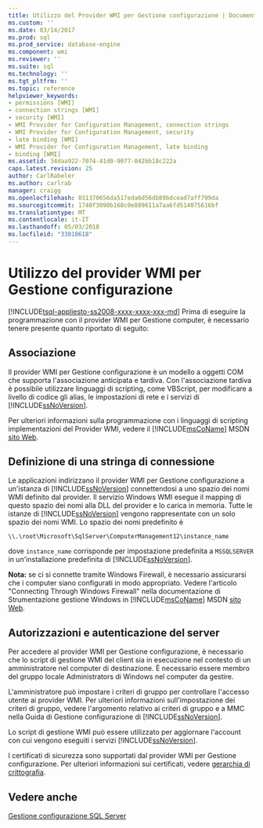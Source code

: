 ```yaml
---
title: Utilizzo del Provider WMI per Gestione configurazione | Documenti Microsoft
ms.custom: ''
ms.date: 03/14/2017
ms.prod: sql
ms.prod_service: database-engine
ms.component: wmi
ms.reviewer: ''
ms.suite: sql
ms.technology: ''
ms.tgt_pltfrm: ''
ms.topic: reference
helpviewer_keywords:
- permissions [WMI]
- connection strings [WMI]
- security [WMI]
- WMI Provider for Configuration Management, connection strings
- WMI Provider for Configuration Management, security
- late binding [WMI]
- WMI Provider for Configuration Management, late binding
- binding [WMI]
ms.assetid: 34daa922-7074-41d0-9077-042bb18c222a
caps.latest.revision: 25
author: CarlRabeler
ms.author: carlrab
manager: craigg
ms.openlocfilehash: 031370656da517eda6d56db89bdcead7aff799da
ms.sourcegitcommit: 1740f3090b168c0e809611a7aa6fd514075616bf
ms.translationtype: MT
ms.contentlocale: it-IT
ms.lasthandoff: 05/03/2018
ms.locfileid: "33010618"
---
```

# <a name="working-with-the-wmi-provider-for-configuration-management"></a>Utilizzo del provider WMI per Gestione configurazione
[!INCLUDE[tsql-appliesto-ss2008-xxxx-xxxx-xxx-md](../../includes/tsql-appliesto-ss2008-xxxx-xxxx-xxx-md.md)]
  Prima di eseguire la programmazione con il provider WMI per Gestione computer, è necessario tenere presente quanto riportato di seguito:  
  
## <a name="binding"></a>Associazione  
 Il provider WMI per Gestione configurazione è un modello a oggetti COM che supporta l'associazione anticipata e tardiva. Con l'associazione tardiva è possibile utilizzare linguaggi di scripting, come VBScript, per modificare a livello di codice gli alias, le impostazioni di rete e i servizi di [!INCLUDE[ssNoVersion](../../includes/ssnoversion-md.md)].  
  
 Per ulteriori informazioni sulla programmazione con i linguaggi di scripting implementazioni del Provider WMI, vedere il [!INCLUDE[msCoName](../../includes/msconame-md.md)] MSDN [sito Web](http://go.microsoft.com/fwlink/?linkid=15426).  
  
## <a name="specifying-a-connection-string"></a>Definizione di una stringa di connessione  
 Le applicazioni indirizzano il provider WMI per Gestione configurazione a un'istanza di [!INCLUDE[ssNoVersion](../../includes/ssnoversion-md.md)] connettendosi a uno spazio dei nomi WMI definito dal provider. Il servizio Windows WMI esegue il mapping di questo spazio dei nomi alla DLL del provider e lo carica in memoria. Tutte le istanze di [!INCLUDE[ssNoVersion](../../includes/ssnoversion-md.md)] vengono rappresentate con un solo spazio dei nomi WMI. Lo spazio dei nomi predefinito è  
  
```  
\\.\root\Microsoft\SqlServer\ComputerManagement12\instance_name  
```  
  
 dove `instance_name` corrisponde per impostazione predefinita a `MSSQLSERVER` in un'installazione predefinita di [!INCLUDE[ssNoVersion](../../includes/ssnoversion-md.md)].  
  
 **Nota:** se ci si connette tramite Windows Firewall, è necessario assicurarsi che i computer siano configurati in modo appropriato. Vedere l'articolo "Connecting Through Windows Firewall" nella documentazione di Strumentazione gestione Windows in [!INCLUDE[msCoName](../../includes/msconame-md.md)] MSDN [sito Web](http://go.microsoft.com/fwlink/?linkid=15426).  
  
## <a name="permissions-and-server-authentication"></a>Autorizzazioni e autenticazione del server  
 Per accedere al provider WMI per Gestione configurazione, è necessario che lo script di gestione WMI del client sia in esecuzione nel contesto di un amministratore nel computer di destinazione. È necessario essere membro del gruppo locale Administrators di Windows nel computer da gestire.  
  
 L'amministratore può impostare i criteri di gruppo per controllare l'accesso utente ai provider WMI. Per ulteriori informazioni sull'impostazione dei criteri di gruppo, vedere l'argomento relativo ai criteri di gruppo e a MMC nella Guida di Gestione configurazione di [!INCLUDE[ssNoVersion](../../includes/ssnoversion-md.md)].  
  
 Lo script di gestione WMI può essere utilizzato per aggiornare l'account con cui vengono eseguiti i servizi [!INCLUDE[ssNoVersion](../../includes/ssnoversion-md.md)].  
  
 I certificati di sicurezza sono supportati dal provider WMI per Gestione configurazione. Per ulteriori informazioni sui certificati, vedere [gerarchia di crittografia](../../relational-databases/security/encryption/encryption-hierarchy.md).  
  
## <a name="see-also"></a>Vedere anche  
 [Gestione configurazione SQL Server](../../relational-databases/sql-server-configuration-manager.md)  
  
  
